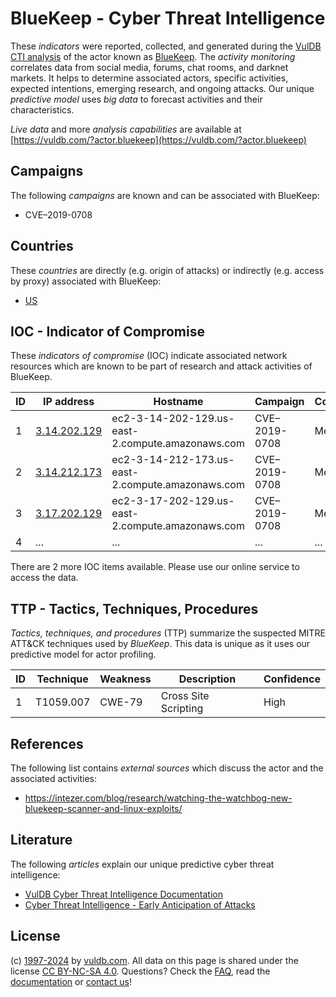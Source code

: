 # BlueKeep - Cyber Threat Intelligence

These _indicators_ were reported, collected, and generated during the [VulDB CTI analysis](https://vuldb.com/?kb.cti) of the actor known as [BlueKeep](https://vuldb.com/?actor.bluekeep). The _activity monitoring_ correlates data from social media, forums, chat rooms, and darknet markets. It helps to determine associated actors, specific activities, expected intentions, emerging research, and ongoing attacks. Our unique _predictive model_ uses _big data_ to forecast activities and their characteristics.

_Live data_ and more _analysis capabilities_ are available at [https://vuldb.com/?actor.bluekeep](https://vuldb.com/?actor.bluekeep)

## Campaigns

The following _campaigns_ are known and can be associated with BlueKeep:

* CVE–2019-0708

## Countries

These _countries_ are directly (e.g. origin of attacks) or indirectly (e.g. access by proxy) associated with BlueKeep:

* [US](https://vuldb.com/?country.us)

## IOC - Indicator of Compromise

These _indicators of compromise_ (IOC) indicate associated network resources which are known to be part of research and attack activities of BlueKeep.

ID | IP address | Hostname | Campaign | Confidence
-- | ---------- | -------- | -------- | ----------
1 | [3.14.202.129](https://vuldb.com/?ip.3.14.202.129) | ec2-3-14-202-129.us-east-2.compute.amazonaws.com | CVE&ndash;2019-0708 | Medium
2 | [3.14.212.173](https://vuldb.com/?ip.3.14.212.173) | ec2-3-14-212-173.us-east-2.compute.amazonaws.com | CVE&ndash;2019-0708 | Medium
3 | [3.17.202.129](https://vuldb.com/?ip.3.17.202.129) | ec2-3-17-202-129.us-east-2.compute.amazonaws.com | CVE&ndash;2019-0708 | Medium
4 | ... | ... | ... | ...

There are 2 more IOC items available. Please use our online service to access the data.

## TTP - Tactics, Techniques, Procedures

_Tactics, techniques, and procedures_ (TTP) summarize the suspected MITRE ATT&CK techniques used by _BlueKeep_. This data is unique as it uses our predictive model for actor profiling.

ID | Technique | Weakness | Description | Confidence
-- | --------- | -------- | ----------- | ----------
1 | T1059.007 | CWE-79 | Cross Site Scripting | High

## References

The following list contains _external sources_ which discuss the actor and the associated activities:

* https://intezer.com/blog/research/watching-the-watchbog-new-bluekeep-scanner-and-linux-exploits/

## Literature

The following _articles_ explain our unique predictive cyber threat intelligence:

* [VulDB Cyber Threat Intelligence Documentation](https://vuldb.com/?kb.cti)
* [Cyber Threat Intelligence - Early Anticipation of Attacks](https://www.scip.ch/en/?labs.20201022)

## License

(c) [1997-2024](https://vuldb.com/?kb.changelog) by [vuldb.com](https://vuldb.com/?kb.about). All data on this page is shared under the license [CC BY-NC-SA 4.0](https://creativecommons.org/licenses/by-nc-sa/4.0/). Questions? Check the [FAQ](https://vuldb.com/?kb.faq), read the [documentation](https://vuldb.com/?kb) or [contact us](https://vuldb.com/?contact)!
